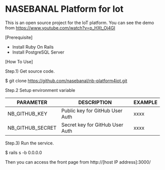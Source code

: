 # NASEBANAL Platform for Iot

This is an open source project for the IoT platform.
You can see the demo from https://www.youtube.com/watch?v=p_HXt_Oj4GI


[Prerequisite]

* Install Ruby On Rails
* Install PostgreSQL Server


[How To Use]

Step.1) Get source code.

 $ git clone https://github.com/nasebanal/nb-platform4iot.git

Step.2 Setup environment variable

PARAMETER|DESCRIPTION|EXAMPLE
---------|-----------|-------
NB_GITHUB_KEY|Public key for GitHub User Auth|xxxx
NB_GITHUB_SECRET|Secret key for GitHub User Auth|xxxx

Step.3) Run the service.

 $ rails s -b 0.0.0.0

Then you can access the front page from http://[host IP address]:3000/
